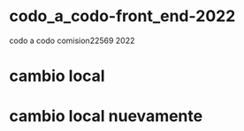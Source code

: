 # codo_a_codo-front_end-2022
codo a codo  comision22569  2022
# cambio local
# cambio local nuevamente 